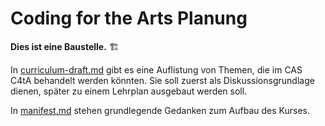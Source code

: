 # Coding for the Arts Planung

**Dies ist eine Baustelle.** 🏗

In [curriculum-draft.md](curriculum-draft.md) gibt es eine Auflistung von Themen, die im CAS C4tA behandelt werden könnten. Sie soll zuerst als Diskussionsgrundlage dienen, später zu einem Lehrplan ausgebaut werden soll.

In [manifest.md](manifest.md) stehen grundlegende Gedanken zum Aufbau des Kurses.
